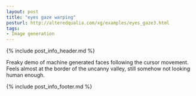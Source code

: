 ```yaml
---
layout: post
title: "eyes gaze warping"
posturl: http://alteredqualia.com/xg/examples/eyes_gaze3.html
tags:
- Image generation
---
```


{% include post_info_header.md %}

Freaky demo of machine generated faces following the cursor movement. Feels almost at the border of the uncanny valley, still somehow not looking human enough.

<!--more-->
{% include post_info_footer.md %}
